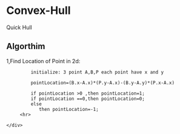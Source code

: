 # Convex-Hull
Quick Hull

<h2>Algorthim</h2>
    <div>
       1,Find Location of Point in 2d:
             
             initialize: 3 point A,B,P each point have x and y
                        
             pointLocation=(B.x-A.x)*(P.y-A.x)-(B.y-A.y)*(P.x-A.x)
             
             if pointLocation >0 ,then pointLocation=1;
             if pointLocation ==0,then pointLocation=0;
             else 
                then pointLocation=-1;
         <hr>

    </div>
